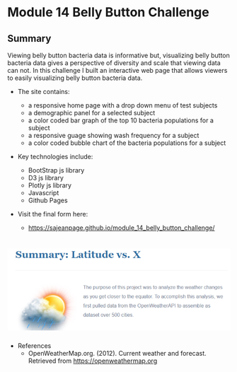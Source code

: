 # Module 14 Belly Button Challenge
## Summary

Viewing belly button bacteria data is informative but, visualizing belly button bacteria data gives a perspective of diversity and scale that viewing data can not. In this challenge I built an interactive web page that allows viewers to easily visualizing belly button bacteria data.  
- The site contains:
  - a responsive home page with a drop down menu of test subjects
  - a demographic panel for a selected subject
  - a color coded bar graph of the top 10 bacteria populations for a subject
  - a responsive guage showing wash frequency for a subject
  - a color coded bubble chart of the bacteria populations for a subject
 
- Key technologies include:
  - BootStrap js library
  - D3 js library  
  - Plotly js library
  - Javascript
  - Github Pages

- Visit the final form here: 
  - https://sajeanpage.github.io/module_14_belly_button_challenge/
# ![banner](https://github.com/sajeanpage/module_11_web_design_challenge/blob/main/assets/images/weather_banner.PNG)

- References
  - OpenWeatherMap.org. (2012). Сurrent weather and forecast. Retrieved from https://openweathermap.org
